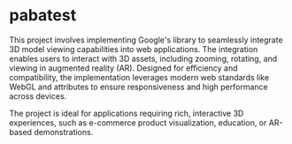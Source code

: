 # pabatest


This project involves implementing Google's <model-viewer> library to seamlessly integrate 3D model viewing capabilities into web applications. The integration enables users to interact with 3D assets, including zooming, rotating, and viewing in augmented reality (AR). Designed for efficiency and compatibility, the implementation leverages modern web standards like WebGL and <model-viewer> attributes to ensure responsiveness and high performance across devices.

The project is ideal for applications requiring rich, interactive 3D experiences, such as e-commerce product visualization, education, or AR-based demonstrations.
